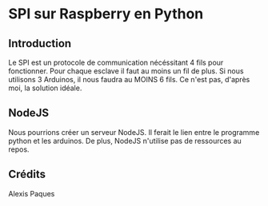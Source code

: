 SPI sur Raspberry en Python
===========================
Introduction
------------
Le SPI est un protocole de communication nécéssitant 4 fils pour fonctionner. Pour chaque esclave il faut au moins un fil de plus. Si nous utilisons 3 Arduinos, il nous faudra au MOINS 6 fils. Ce n'est pas, d'après moi, la solution idéale.

NodeJS
-------
Nous pourrions créer un serveur NodeJS. Il ferait le lien entre le programme python et les arduinos. De plus, NodeJS n'utilise pas de ressources au repos.

Crédits
--------
Alexis Paques
